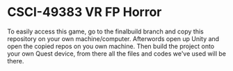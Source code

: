 # CSCI-49383 VR FP Horror

To easily access this game, go to the finalbuild branch and copy this repository on your own machine/computer. Afterwords open up Unity and open the copied repos on you own machine. Then build the project onto your own Quest device, from there all the files and codes we've used will be there.
